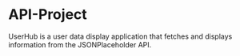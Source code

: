 # API-Project
UserHub is a user data display application that fetches and displays information from the JSONPlaceholder API.
